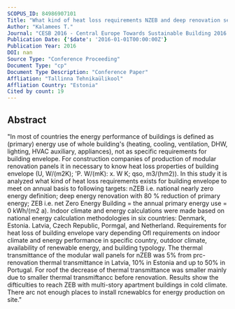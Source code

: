 ```yaml
---
SCOPUS_ID: 84986907101
Title: "What kind of heat loss requirements NZEB and deep renovation sets for building envelope?"
Author: "Kalamees T."
Journal: "CESB 2016 - Central Europe Towards Sustainable Building 2016: Innovations for Sustainable Future"
Publication Date: {'$date': '2016-01-01T00:00:00Z'}
Publication Year: 2016
DOI: nan
Source Type: "Conference Proceeding"
Document Type: "cp"
Document Type Description: "Conference Paper"
Affliation: "Tallinna Tehnikaülikool"
Affliation Country: "Estonia"
Cited by count: 19
---
```


## Abstract
"In most of countries the energy performance of buildings is defined as (primary) energy use of whole building's (heating, cooling, ventilation, DHW, lighting, HVAC auxiliary, appliances), not as specific requirements for building envelope. For construction companies of production of modular renovation panels it in necessary to know heat loss properties of building envelope (U, W/(m2K); 'P. W/(mK): x. W K; qso, m3/(hm2)). In this study it is analyzed what kind of heat loss requirements exists for building envelope to meet on annual basis to following targets: nZEB i.e. national nearly zero energy definition; deep energy renovation with 80 % reduction of primary energy; ZEB i.e. net Zero Energy Building = the annual primary energy use = 0 kWh/(m2 a). Indoor climate and energy calculations were made based on national energy calculation methodologies in six countries: Denmark, Estonia. Latvia, Czech Republic, Pormgal, and Netherland. Requirements for heat loss of building envelope vary depending Ofl requirements on indoor climate and energy performance in specific country, outdoor climate, availability of renewable energy, and building typology. The thermal transmittance of the modular wall panels for nZEB was 5% from prc-renovation thermal transmittance in Latvia, 10% in Estonia and up to 50% in Portugal. For roof the decrease of thermal transmittance was smaller mainly due to smaller thermal transmiftancc before renovation. Results show the difticulties to reach ZEB with multi-story apartment buildings in cold climate. There arc not enough places to install rcnewablcs for energy production on site."
